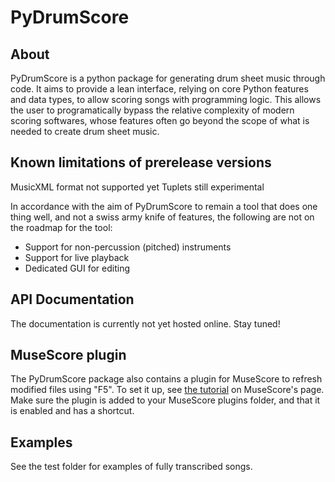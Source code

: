 # PyDrumScore

## About
PyDrumScore is a python package for generating drum sheet music through code. It aims to provide a lean interface, relying on core Python features and data types, to allow scoring songs with programming logic. This allows the user to programatically bypass the relative complexity of modern scoring softwares, whose features often go beyond the scope of what is needed to create drum sheet music.

## Known limitations of prerelease versions
MusicXML format not supported yet
Tuplets still experimental

In accordance with the aim of PyDrumScore to remain a tool that does one thing well, and not a swiss army knife of features, the following are not on the roadmap for the tool:
- Support for non-percussion (pitched) instruments
- Support for live playback
- Dedicated GUI for editing

## API Documentation
The documentation is currently not yet hosted online. Stay tuned!

## MuseScore plugin ##
The PyDrumScore package also contains a plugin for MuseScore to refresh modified files using "F5". To set it up, see [the tutorial](https://musescore.org/en/handbook/3/plugins#enable-disable-plugins) on MuseScore's page. Make sure the plugin is added to your MuseScore plugins folder, and that it is enabled and has a shortcut.

## Examples
See the test folder for examples of fully transcribed songs.